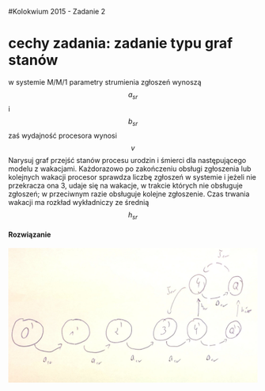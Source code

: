 #Kolokwium 2015 - Zadanie 2

# cechy zadania: zadanie typu graf stanów

w systemie M/M/1 parametry strumienia zgłoszeń wynoszą $$ a_{sr} $$ i $$ b_{sr} $$ zaś wydajność procesora wynosi $$ v $$ 
Narysuj graf przejść stanów procesu urodzin i śmierci dla następującego modelu z wakacjami. Każdorazowo po zakończeniu obsługi zgłoszenia lub kolejnych wakacji 
procesor sprawdza liczbę zgłoszeń w systemie i jeżeli nie przekracza ona 3, udaje się na wakacje, w trakcie których nie obsługuje zgłoszeń; 
w przeciwnym razie obsługuje kolejne zgłoszenie. Czas trwania wakacji ma rozkład wykładniczy ze średnią $$ h_{sr} $$

#### Rozwiązanie

![02.jpg](02.jpg "rozwiazanie 02")
